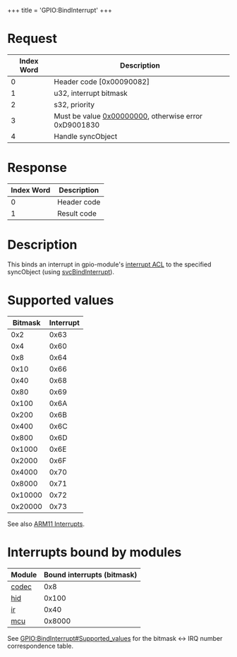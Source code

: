 +++
title = 'GPIO:BindInterrupt'
+++

# Request

| Index Word | Description                                                                              |
|------------|------------------------------------------------------------------------------------------|
| 0          | Header code \[0x00090082\]                                                               |
| 1          | u32, interrupt bitmask                                                                   |
| 2          | s32, priority                                                                            |
| 3          | Must be value [0x00000000](IPC#Message_Structure "wikilink"), otherwise error 0xD9001830 |
| 4          | Handle syncObject                                                                        |

# Response

| Index Word | Description |
|------------|-------------|
| 0          | Header code |
| 1          | Result code |

# Description

This binds an interrupt in gpio-module's [interrupt
ACL](NCCH/Extended_Header#ARM11_Kernel_Capabilities "wikilink") to the
specified syncObject (using [svcBindInterrupt](SVC "wikilink")).

# Supported values

| Bitmask | Interrupt |
|---------|-----------|
| 0x2     | 0x63      |
| 0x4     | 0x60      |
| 0x8     | 0x64      |
| 0x10    | 0x66      |
| 0x40    | 0x68      |
| 0x80    | 0x69      |
| 0x100   | 0x6A      |
| 0x200   | 0x6B      |
| 0x400   | 0x6C      |
| 0x800   | 0x6D      |
| 0x1000  | 0x6E      |
| 0x2000  | 0x6F      |
| 0x4000  | 0x70      |
| 0x8000  | 0x71      |
| 0x10000 | 0x72      |
| 0x20000 | 0x73      |

See also [ARM11 Interrupts](ARM11_Interrupts "wikilink").

# Interrupts bound by modules

| Module                             | Bound interrupts (bitmask) |
|------------------------------------|----------------------------|
| [codec](Codec_Services "wikilink") | 0x8                        |
| [hid](HID_Services "wikilink")     | 0x100                      |
| [ir](IR_Services "wikilink")       | 0x40                       |
| [mcu](MCU_Services "wikilink")     | 0x8000                     |

See
[GPIO:BindInterrupt#Supported_values](GPIO:BindInterrupt#Supported_values "wikilink")
for the bitmask \<-\> IRQ number correspondence table.